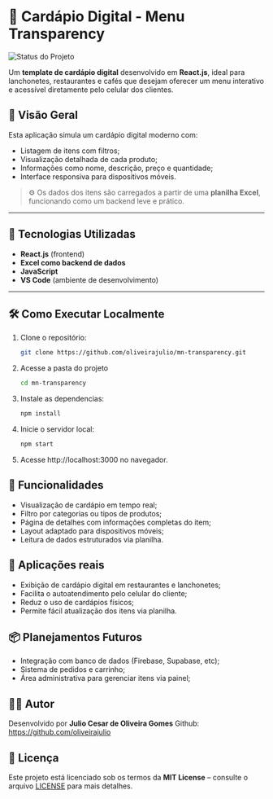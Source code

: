 # 📱 Cardápio Digital - Menu Transparency

![Status do Projeto](https://img.shields.io/badge/status-em%20desenvolvimento-yellow)

Um **template de cardápio digital** desenvolvido em **React.js**, ideal para lanchonetes, restaurantes e cafés que desejam oferecer um menu interativo e acessível diretamente pelo celular dos clientes.

## 🧾 Visão Geral

Esta aplicação simula um cardápio digital moderno com:

- Listagem de itens com filtros;
- Visualização detalhada de cada produto;
- Informações como nome, descrição, preço e quantidade;
- Interface responsiva para dispositivos móveis.

> ⚙️ Os dados dos itens são carregados a partir de uma **planilha Excel**, funcionando como um backend leve e prático.

---

## 🚀 Tecnologias Utilizadas

- **React.js** (frontend)
- **Excel como backend de dados**
- **JavaScript**
- **VS Code** (ambiente de desenvolvimento)

---

## 🛠️ Como Executar Localmente

1. Clone o repositório:
   ```bash
   git clone https://github.com/oliveirajulio/mn-transparency.git

2. Acesse a pasta do projeto
   ```bash
   cd mn-transparency

3. Instale as dependencias:
   ```bash
   npm install

4. Inicie o servidor local: 
   ```bash
   npm start 

5. Acesse http://localhost:3000 no navegador.


## 🧩 Funcionalidades

- Visualização de cardápio em tempo real;
- Filtro por categorias ou tipos de produtos;
- Página de detalhes com informações completas do item;
- Layout adaptado para dispositivos móveis;
- Leitura de dados estruturados via planilha.

## 🎯 Aplicações reais

- Exibição de cardápio digital em restaurantes e lanchonetes;
- Facilita o autoatendimento pelo celular do cliente;
- Reduz o uso de cardápios físicos;
- Permite fácil atualização dos itens via planilha.

## 📦 Planejamentos Futuros

- Integração com banco de dados (Firebase, Supabase, etc);
- Sistema de pedidos e carrinho;
- Área administrativa para gerenciar itens via painel;

## 👨‍💻 Autor

Desenvolvido por **Julio Cesar de Oliveira Gomes**
   Github: https://github.com/oliveirajulio

## 📄 Licença

Este projeto está licenciado sob os termos da **MIT License** – consulte o arquivo [LICENSE](./LICENSE) para mais detalhes.





